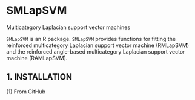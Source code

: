 # SMLapSVM
Multicategory Laplacian support vector machines

```SMLapSVM``` is an R package. ```SMLapSVM``` provides functions for fitting the reinforced multicategory Laplacian support vector machine (RMLapSVM) and the reinforced angle-based multicategory Laplacian support vector machine (RAMLapSVM).

## 1. INSTALLATION

(1) From GitHub


